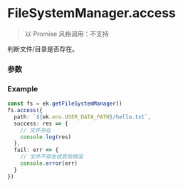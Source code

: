# FileSystemManager.access

> 以 Promise 风格调用：不支持

判断文件/目录是否存在。

### 参数

<Props :data="props" options />

### Example

```ts
const fs = ek.getFileSystemManager()
fs.access({
  path: `${ek.env.USER_DATA_PATH}/hello.txt`,
  success: res => {
    // 文件存在
    console.log(res)
  },
  fail: err => {
    // 文件不存在或其他错误
    console.error(err)
  }
})
```

<script setup>
const props = [
    {
        name: "path", 
        type: "string",
        default: "",
        required: true, 
        desc: "要判断是否存在的文件/目录路径 (本地路径)"
    }
]
</script>
